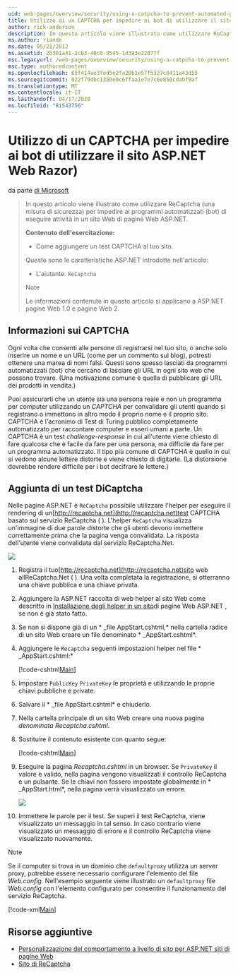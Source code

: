 ```yaml
---
uid: web-pages/overview/security/using-a-catpcha-to-prevent-automated-programs-bots-from-using-your-aspnet-web-site
title: Utilizzo di un CAPTCHA per impedire ai bot di utilizzare il sito ASP.NET Web Razor) Documenti Microsoft
author: rick-anderson
description: In questo articolo viene illustrato come utilizzare ReCaptcha (una misura di sicurezza) per impedire ai programmi automatizzati (bot) di eseguire attività in un ASP.NET Pagine Web (Razor)...
ms.author: riande
ms.date: 05/21/2012
ms.assetid: 2b381a41-2cb3-40c0-8545-1d393e22877f
msc.legacyurl: /web-pages/overview/security/using-a-catpcha-to-prevent-automated-programs-bots-from-using-your-aspnet-web-site
msc.type: authoredcontent
ms.openlocfilehash: 65f414ae3fed5e2fa28b1e57f5327c6411a43d55
ms.sourcegitcommit: 022f79dbc1350e0c6ffaa1e7e7c6e850cdabf9af
ms.translationtype: MT
ms.contentlocale: it-IT
ms.lasthandoff: 04/17/2020
ms.locfileid: "81543756"
---
```

# <a name="using-a-captcha-to-prevent-bots-from-using-your-aspnet-web-razor-site"></a>Utilizzo di un CAPTCHA per impedire ai bot di utilizzare il sito ASP.NET Web Razor)

da parte [di Microsoft](https://github.com/microsoft)

> In questo articolo viene illustrato come utilizzare ReCaptcha (una misura di sicurezza) per impedire ai programmi automatizzati (bot) di eseguire attività in un sito Web di pagine Web ASP.NET.
> 
> **Contenuto dell'esercitazione:** 
> 
> - Come aggiungere un test CAPTCHA al tuo sito.
> 
> Queste sono le caratteristiche ASP.NET introdotte nell'articolo:
> 
> - L'aiutante. `ReCaptcha`
> 
> > [!NOTE]
> > Le informazioni contenute in questo articolo si applicano a ASP.NET pagine Web 1.0 e pagine Web 2.

## <a name="about-captchas"></a>Informazioni sui CAPTCHA

Ogni volta che consenti alle persone di registrarsi nel tuo sito, o anche solo inserire un nome e un URL (come per un commento sul blog), potresti ottenere una marea di nomi falsi. Questi sono spesso lasciati da programmi automatizzati (bot) che cercano di lasciare gli URL in ogni sito web che possono trovare. (Una motivazione comune è quella di pubblicare gli URL dei prodotti in vendita.)

Puoi assicurarti che un utente sia una persona reale e non un programma per computer utilizzando un *CAPTCHA* per convalidare gli utenti quando si registrano o immettono in altro modo il proprio nome e il proprio sito. CAPTCHA è l'acronimo di Test di Turing pubblico completamente automatizzato per raccontare computer e esseri umani a parte. Un CAPTCHA è un test *challenge-response* in cui all'utente viene chiesto di fare qualcosa che è facile da fare per una persona, ma difficile da fare per un programma automatizzato. Il tipo più comune di CAPTCHA è quello in cui si vedono alcune lettere distorte e viene chiesto di digitarle. (La distorsione dovrebbe rendere difficile per i bot decifrare le lettere.)

## <a name="adding-a-recaptcha-test"></a>Aggiunta di un test DiCaptcha

Nelle pagine ASP.NET è `ReCaptcha` possibile utilizzare l'helper per eseguire il rendering di un[http://recaptcha.net](http://recaptcha.net)test CAPTCHA basato sul servizio ReCaptcha ( ). L'helper `ReCaptcha` visualizza un'immagine di due parole distorte che gli utenti devono immettere correttamente prima che la pagina venga convalidata. La risposta dell'utente viene convalidata dal servizio ReCaptcha.Net.

![](using-a-catpcha-to-prevent-automated-programs-bots-from-using-your-aspnet-web-site/_static/image1.jpg)

1. Registra il tuo[http://recaptcha.net](http://recaptcha.net)sito web allReCaptcha.Net ( ). Una volta completata la registrazione, si otterranno una chiave pubblica e una chiave privata.
2. Aggiungere la ASP.NET raccolta di web helper al sito Web come descritto in [Installazione degli helper in un sito](https://go.microsoft.com/fwlink/?LinkId=252372)di pagine Web ASP.NET , se non è già stato fatto.
3. Se non si dispone già di un * \_file AppStart.cshtml,* nella cartella radice di un sito Web creare un file denominato * \_AppStart.cshtml*.
4. Aggiungere le `Recaptcha` seguenti impostazioni helper nel file * \_AppStart.cshtml:* 

    [!code-cshtml[Main](using-a-catpcha-to-prevent-automated-programs-bots-from-using-your-aspnet-web-site/samples/sample1.cshtml?highlight=6-7)]
5. Impostare `PublicKey` `PrivateKey` le proprietà e utilizzando le proprie chiavi pubbliche e private.
6. Salvare il * \_file AppStart.cshtml* e chiuderlo.
7. Nella cartella principale di un sito Web creare una nuova pagina *denominata Recaptcha.cshtml*.
8. Sostituire il contenuto esistente con quanto segue: 

    [!code-cshtml[Main](using-a-catpcha-to-prevent-automated-programs-bots-from-using-your-aspnet-web-site/samples/sample2.cshtml)]
9. Eseguire la pagina *Recaptcha.cshtml* in un browser. Se `PrivateKey` il valore è valido, nella pagina vengono visualizzati il controllo ReCaptcha e un pulsante. Se le chiavi non fossero impostate globalmente in * \_AppStart.html*, nella pagina verrà visualizzato un errore. 

    ![](using-a-catpcha-to-prevent-automated-programs-bots-from-using-your-aspnet-web-site/_static/image1.png)
10. Immettere le parole per il test. Se superi il test ReCaptcha, viene visualizzato un messaggio in tal senso. In caso contrario viene visualizzato un messaggio di errore e il controllo ReCaptcha viene visualizzato nuovamente.

> [!NOTE]
> Se il computer si trova in un dominio che `defaultproxy` utilizza un server proxy, potrebbe essere necessario configurare l'elemento del file *Web.config.* Nell'esempio seguente viene illustrato un `defaultproxy` file *Web.config* con l'elemento configurato per consentire il funzionamento del servizio ReCaptcha.
> 
> [!code-xml[Main](using-a-catpcha-to-prevent-automated-programs-bots-from-using-your-aspnet-web-site/samples/sample3.xml)]

<a id="Additional_Resources"></a>
## <a name="additional-resources"></a>Risorse aggiuntive

- [Personalizzazione del comportamento a livello di sito per ASP.NET siti di pagine Web](https://go.microsoft.com/fwlink/?LinkId=202906)
- [Sito di ReCaptcha](https://www.google.com/recaptcha)
